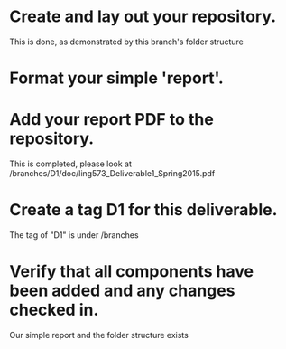 # Create and lay out your repository.
This is done, as demonstrated by this branch's folder structure

# Format your simple 'report'.
# Add your report PDF to the repository.
This is completed, please look at /branches/D1/doc/ling573_Deliverable1_Spring2015.pdf 

# Create a tag D1 for this deliverable.
The tag of "D1" is under /branches

# Verify that all components have been added and any changes checked in.
Our simple report and the folder structure exists